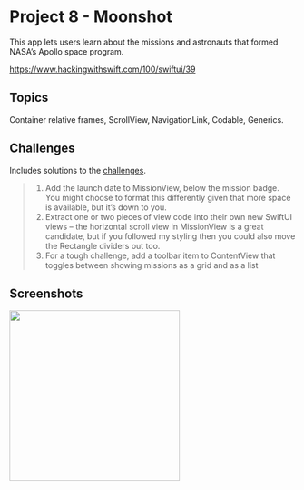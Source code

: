 # Project 8 - Moonshot

This app lets users learn about the missions and astronauts that formed NASA’s Apollo space program.

https://www.hackingwithswift.com/100/swiftui/39

## Topics

Container relative frames, ScrollView, NavigationLink, Codable, Generics.

## Challenges

Includes solutions to the [challenges](https://www.hackingwithswift.com/books/ios-swiftui/moonshot-wrap-up).
>1. Add the launch date to MissionView, below the mission badge. You might choose to format this differently given that more space is available, but it’s down to you.
>2. Extract one or two pieces of view code into their own new SwiftUI views – the horizontal scroll view in MissionView is a great candidate, but if you followed my styling then you could also move the Rectangle dividers out too.
>3. For a tough challenge, add a toolbar item to ContentView that toggles between showing missions as a grid and as a list

## Screenshots

<img src="/Moonshot/Screenshots/Moonshot.gif" width="300"/>
